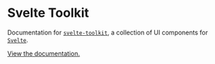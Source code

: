 # Svelte Toolkit

Documentation for [`svelte-toolkit`](https://github.com/andrewjk/svelte-toolkit), a collection of UI components for [`Svelte`](https://svelte.dev/).

[View the documentation.](https://andrewjk.github.io/svelte-toolkit-docs)
